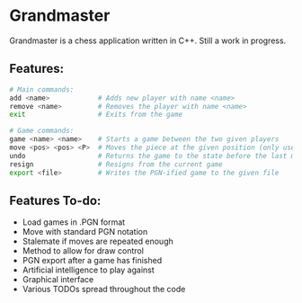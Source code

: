 # Grandmaster

Grandmaster is a chess application written in C++. Still a work in progress.

## Features:

```Bash
# Main commands:
add <name>            # Adds new player with name <name>
remove <name>         # Removes the player with name <name>
exit                  # Exits from the game

# Game commands:
game <name> <name>    # Starts a game between the two given players
move <pos> <pos> <P>  # Moves the piece at the given position (only use P for promotions)
undo                  # Returns the game to the state before the last move
resign                # Resigns from the current game
export <file>         # Writes the PGN-ified game to the given file
```

## Features To-do:
- Load games in .PGN format
- Move with standard PGN notation
- Stalemate if moves are repeated enough
- Method to allow for draw control
- PGN export after a game has finished
- Artificial intelligence to play against
- Graphical interface
- Various TODOs spread throughout the code
